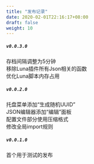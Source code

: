 ```yaml
---
title: "发布记录"
date: 2020-02-01T22:16:17+08:00
draft: false
weight: 10
---
```


##### `v0.0.3.0`
存档间隔调整为5分钟  
移除Luna插件所有Json相关的函数  
优化Luna脚本内存占用  

##### `v0.0.2.0`
托盘菜单添加“生成随机UUID”  
JSON编辑器添加“编辑”面板  
配置文件部分使用压缩格式  
修改全局import规则  

##### `v0.0.1.0`
首个用于测试的发布